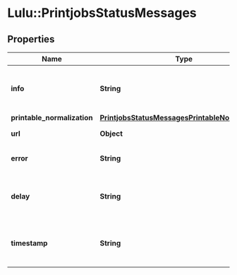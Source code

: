 # Lulu::PrintjobsStatusMessages

## Properties
Name | Type | Description | Notes
------------ | ------------- | ------------- | -------------
**info** | **String** | General info message on the status | [optional] 
**printable_normalization** | [**PrintjobsStatusMessagesPrintableNormalization**](PrintjobsStatusMessagesPrintableNormalization.md) |  | [optional] 
**url** | **Object** | Tracking url(s) | [optional] 
**error** | **String** | General status error message | [optional] 
**delay** | **String** | Expected delay in hours for error status&#39; | [optional] 
**timestamp** | **String** | [ISO 8601](https://www.w3.org/TR/NOTE-datetime)) timestamp of last status change | [optional] 


